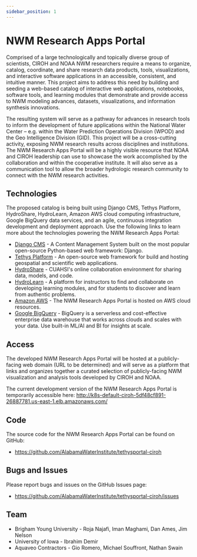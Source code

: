 ```yaml
---
sidebar_position: 1
---
```


# NWM Research Apps Portal

Comprised of a large technologically and topically diverse group of scientists, CIROH and NOAA NWM researchers require a means to organize, catalog, coordinate, and share research data products, tools, visualizations, and interactive software applications in an accessible, consistent, and intuitive manner. This project aims to address this need by building and seeding a web-based catalog of interactive web applications, notebooks, software tools, and learning modules that demonstrate and provide access to NWM modeling advances, datasets, visualizations, and information synthesis innovations.

The resulting system will serve as a pathway for advances in research tools to inform the development of future applications within the National Water Center – e.g. within the Water Prediction Operations Division (WPOD) and the Geo Intelligence Division (GID). This project will be a cross-cutting activity, exposing NWM research results across disciplines and institutions. The NWM Research Apps Portal will be a highly visible resource that NOAA and CIROH leadership can use to showcase the work accomplished by the collaboration and within the cooperative institute. It will also serve as a communication tool to allow the broader hydrologic research community to connect with the NWM research activities.

## Technologies
The proposed catalog is being built using Django CMS, Tethys Platform, HydroShare, HydroLearn, Amazon AWS cloud computing infrastructure, Google BigQuery data services, and an agile, continuous integration development and deployment approach. Use the following links to learn more about the technologies powering the NWM Research Apps Portal:

* [Django CMS](https://www.django-cms.org/) - A Content Management System built on the most popular open-source Python-based web framework: Django.
* [Tethys Platform](https://www.tethysplatform.org/) - An open-source web framework for build and hosting geospatial and scientific web applications.
* [HydroShare](https://www.hydroshare.org/) - CUAHSI's online collaboration environment for sharing data, models, and code.
* [HydroLearn](https://www.hydrolearn.org/) - A platform for instructors to find and collaborate on developing learning modules, and for students to discover and learn from authentic problems.
* [Amazon AWS](https://aws.amazon.com/) - The NWM Research Apps Portal is hosted on AWS cloud resources.
* [Google BigQuery](https://cloud.google.com/bigquery) - BigQuery is a serverless and cost-effective enterprise data warehouse that works across clouds and scales with your data. Use built-in ML/AI and BI for insights at scale.

## Access

The developed NWM Research Apps Portal will be hosted at a publicly-facing web domain (URL to be determined) and will serve as a platform that links and organizes together a curated selection of publicly-facing NWM visualization and analysis tools developed by CIROH and NOAA.

The current development version of the NWM Research Apps Portal is temporarily accessible here: http://k8s-default-ciroh-5df48cf891-26887781.us-east-1.elb.amazonaws.com/

## Code

The source code for the NWM Research Apps Portal can be found on GitHub:

* https://github.com/AlabamaWaterInstitute/tethysportal-ciroh

## Bugs and Issues

Please report bugs and issues on the GitHub Issues page:

* https://github.com/AlabamaWaterInstitute/tethysportal-ciroh/issues

## Team

* Brigham Young University - Roja Najafi, Iman Maghami, Dan Ames, Jim Nelson
* University of Iowa - Ibrahim Demir
* Aquaveo Contractors - Gio Romero, Michael Souffront, Nathan Swain


 

